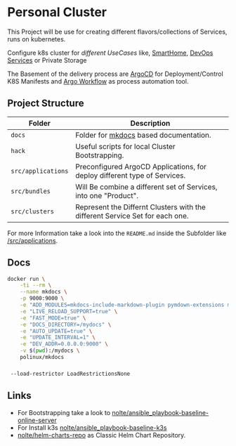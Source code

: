 # Personal Cluster

This Project will be use for creating different flavors/collections of Services, runs on  kubernetes.

Configure k8s cluster for *different UseCases* like, [SmartHome](./docs/service-sets/smart-home.md), [DevOps Services](./docs/service-sets/devops.md) or Private Storage 

The Basement of the delivery process are [ArgoCD]() for Deployment/Control K8S Manifests and [Argo Workflow]() as process automation tool.



## Project Structure

| **Folder**         | **Description**                                                              |
|--------------------|------------------------------------------------------------------------------|
| `docs`             | Folder for [mkdocs](https://www.mkdocs.org/) based documentation.            |
| `hack`             | Useful scripts for local Cluster Bootstrapping.                              |
| `src/applications` | Preconfigured ArgoCD Applications, for deploy different type of Services.    |
| `src/bundles`      | Will Be combine a different set of Services, into one "Product".             |
| `src/clusters`     | Represent the Differnt Clusters with the different Service Set for each one. |

For more Information take a look into the `README.md` inside the Subfolder like [/src/applications](./src/applications/README.md). 

## Docs

```sh
docker run \
    -ti --rm \
    --name mkdocs \
    -p 9000:9000 \
    -e "ADD_MODULES=mkdocs-include-markdown-plugin pymdown-extensions mkdocs-material" \
    -e "LIVE_RELOAD_SUPPORT=true" \
    -e "FAST_MODE=true" \
    -e "DOCS_DIRECTORY=/mydocs" \
    -e "AUTO_UPDATE=true" \
    -e "UPDATE_INTERVAL=1" \
    -e "DEV_ADDR=0.0.0.0:9000" \
    -v $(pwd):/mydocs \
    polinux/mkdocs
```

###

```sh
 --load-restrictor LoadRestrictionsNone
```

## Links

* For Bootstrapping take a look to [nolte/ansible_playbook-baseline-online-server](https://github.com/nolte/ansible_playbook-baseline-online-server#start-ssh-agent)
* For Install k3s [nolte/ansible_playbook-baseline-k3s](https://github.com/nolte/ansible_playbook-baseline-k3s)
* [nolte/helm-charts-repo](https://github.com/nolte/helm-charts-repo/) as Classic Helm Chart Repository.

